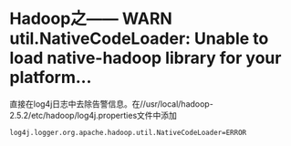 # Hadoop之—— WARN util.NativeCodeLoader: Unable to load native-hadoop library for your platform...



直接在log4j日志中去除告警信息。在//usr/local/hadoop-2.5.2/etc/hadoop/log4j.properties文件中添加

```
log4j.logger.org.apache.hadoop.util.NativeCodeLoader=ERROR
```

